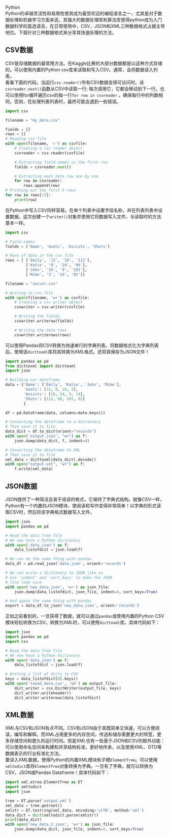 Python<br />Python的卓越灵活性和易用性使其成为最受欢迎的编程语言之一，尤其是对于数据处理和机器学习方面来说，其强大的数据处理库和算法库使得python成为入门数据科学的首选语言。在日常使用中，CSV，JSON和XML三种数据格式占据主导地位。下面针对三种数据格式来分享其快速处理的方法。
<a name="uRJxG"></a>
## CSV数据
CSV是存储数据的最常用方法。在Kaggle比赛的大部分数据都是以这种方式存储的。可以使用内置的Python csv库来读取和写入CSV。通常，会将数据读入列表。<br />看看下面的代码。当运行`csv.reader()`所有CSV数据变得可访问时。该`csvreader.next()`函数从CSV中读取一行; 每次调用它，它都会移动到下一行。也可以使用for循环遍历csv的每一行`for row in csvreader` 。确保每行中的列数相同，否则，在处理列表列表时，最终可能会遇到一些错误。
```python
import csv 

filename = "my_data.csv"

fields = [] 
rows = []   
# Reading csv file 
with open(filename, 'r') as csvfile: 
    # Creating a csv reader object 
    csvreader = csv.reader(csvfile) 

    # Extracting field names in the first row 
    fields = csvreader.next() 

    # Extracting each data row one by one 
    for row in csvreader: 
        rows.append(row)  
# Printing out the first 5 rows 
for row in rows[:5]: 
    print(row)
```
在Python中写入CSV同样容易。在单个列表中设置字段名称，并在列表列表中设置数据。这次创建一个`writer()`对象并使用它将数据写入文件，与读取时的方法基本一样。
```python
import csv 

# Field names 
fields = ['Name', 'Goals', 'Assists', 'Shots'] 

# Rows of data in the csv file 
rows = [ ['Emily', '12', '18', '112'], 
         ['Katie', '8', '24', '96'], 
         ['John', '16', '9', '101'], 
         ['Mike', '3', '14', '82']]

filename = "soccer.csv"

# Writing to csv file 
with open(filename, 'w+') as csvfile: 
    # Creating a csv writer object 
    csvwriter = csv.writer(csvfile) 

    # Writing the fields 
    csvwriter.writerow(fields) 

    # Writing the data rows 
    csvwriter.writerows(rows)
```
可以使用Pandas将CSV转换为快速单行的字典列表。将数据格式化为字典列表后，使用该`dicttoxml`库将其转换为XML格式。还将其保存为JSON文件！
```python
import pandas as pd
from dicttoxml import dicttoxml
import json

# Building our dataframe
data = {'Name': ['Emily', 'Katie', 'John', 'Mike'],
        'Goals': [12, 8, 16, 3],
        'Assists': [18, 24, 9, 14],
        'Shots': [112, 96, 101, 82]
        }

df = pd.DataFrame(data, columns=data.keys())

# Converting the dataframe to a dictionary
# Then save it to file
data_dict = df.to_dict(orient="records")
with open('output.json', "w+") as f:
    json.dump(data_dict, f, indent=4)

# Converting the dataframe to XML
# Then save it to file
xml_data = dicttoxml(data_dict).decode()
with open("output.xml", "w+") as f:
    f.write(xml_data)
```
<a name="cmv5W"></a>
## JSON数据
JSON提供了一种简洁且易于阅读的格式，它保持了字典式结构。就像CSV一样，Python有一个内置的JSON模块，使阅读和写作变得非常简单！以字典的形式读取CSV时，然后将该字典格式数据写入文件。
```python
import json
import pandas as pd

# Read the data from file
# We now have a Python dictionary
with open('data.json') as f:
    data_listofdict = json.load(f)

# We can do the same thing with pandas
data_df = pd.read_json('data.json', orient='records')

# We can write a dictionary to JSON like so
# Use 'indent' and 'sort_keys' to make the JSON
# file look nice
with open('new_data.json', 'w+') as json_file:
    json.dump(data_listofdict, json_file, indent=4, sort_keys=True)

# And again the same thing with pandas
export = data_df.to_json('new_data.json', orient='records')
```
正如之前看到的，一旦获得了数据，就可以通过`pandas`或使用内置的Python CSV模块轻松转换为CSV。转换为XML时，可以使用`dicttoxml`库。具体代码如下：
```python
import json
import pandas as pd
import csv

# Read the data from file
# We now have a Python dictionary
with open('data.json') as f:
    data_listofdict = json.load(f)

# Writing a list of dicts to CSV
keys = data_listofdict[0].keys()
with open('saved_data.csv', 'wb') as output_file:
    dict_writer = csv.DictWriter(output_file, keys)
    dict_writer.writeheader()
    dict_writer.writerows(data_listofdict)
```
<a name="wEUcP"></a>
## XML数据
XML与CSV和JSON有点不同。CSV和JSON由于其既简单又快速，可以方便阅读，编写和解释。而XML占用更多的内存空间，传送和储存需要更大的带宽，更多存储空间和更久的运行时间。但是XML也有一些基于JSON和CSV的额外功能：可以使用命名空间来构建和共享结构标准，更好地传承，以及使用XML、DTD等数据表示的行业标准化方法。<br />要读入XML数据，使用Python的内置XML模块和子模`ElementTree`。可以使用`xmltodict`库将`ElementTree`对象转换为字典。一旦有了字典，就可以转换为CSV，JSON或Pandas Dataframe！具体代码如下：
```python
import xml.etree.ElementTree as ET
import xmltodict
import json

tree = ET.parse('output.xml')
xml_data = tree.getroot()
xmlstr = ET.tostring(xml_data, encoding='utf8', method='xml')
data_dict = dict(xmltodict.parse(xmlstr))
print(data_dict)
with open('new_data_2.json', 'w+') as json_file:
    json.dump(data_dict, json_file, indent=4, sort_keys=True)
```
